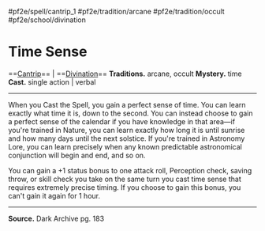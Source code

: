 #pf2e/spell/cantrip_1 #pf2e/tradition/arcane #pf2e/tradition/occult #pf2e/school/divination 
# Time Sense
==[Cantrip](Cantrip.md)== | ==[Divination](Divination.md)==
**Traditions.** arcane, occult
**Mystery.** time
**Cast.** single action | verbal

---
When you Cast the Spell, you gain a perfect sense of time. You can learn exactly what time it is, down to the second. You can instead choose to gain a perfect sense of the calendar if you have knowledge in that area—if you're trained in Nature, you can learn exactly how long it is until sunrise and how many days until the next solstice. If you're trained in Astronomy Lore, you can learn precisely when any known predictable astronomical conjunction will begin and end, and so on.

You can gain a +1 status bonus to one attack roll, Perception check, saving throw, or skill check you take on the same turn you cast time sense that requires extremely precise timing. If you choose to gain this bonus, you can't gain it again for 1 hour.

---
**Source.** Dark Archive pg. 183
